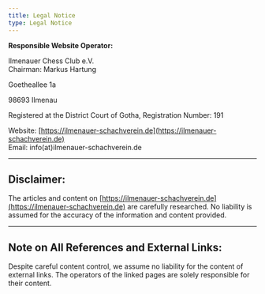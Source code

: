 ```yaml
---
title: Legal Notice
type: Legal Notice
---
```

**Responsible Website Operator:**

Ilmenauer Chess Club e.V.  
Chairman: Markus Hartung  

Goetheallee 1a  

98693 Ilmenau  

Registered at the District Court of Gotha, Registration Number: 191  

Website: [https://ilmenauer-schachverein.de](https://ilmenauer-schachverein.de)  
Email: info(at)ilmenauer-schachverein.de  

---

## Disclaimer:

The articles and content on [https://ilmenauer-schachverein.de](https://ilmenauer-schachverein.de) are carefully researched. No liability is assumed for the accuracy of the information and content provided.

---

## Note on All References and External Links:

Despite careful content control, we assume no liability for the content of external links. The operators of the linked pages are solely responsible for their content.
